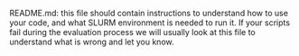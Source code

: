 README.md: this file should contain instructions to understand how to use your code, and what SLURM environment is needed to run it.
If your scripts fail during the evaluation process we will usually look at this file to understand what is wrong and let you know.
